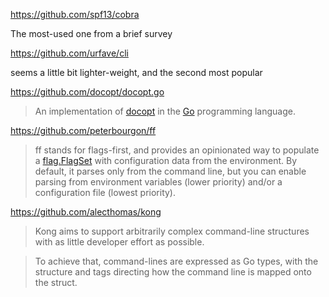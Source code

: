 https://github.com/spf13/cobra

The most-used one from a brief survey

https://github.com/urfave/cli

seems a little bit lighter-weight, and the second most popular

https://github.com/docopt/docopt.go

> An implementation of [docopt](http://docopt.org/) in the [Go](http://golang.org/) programming language.

https://github.com/peterbourgon/ff

> ff stands for flags-first, and provides an opinionated way to populate a [flag.FlagSet](https://golang.org/pkg/flag#FlagSet) with configuration data from the environment. By default, it parses only from the command line, but you can enable parsing from environment variables (lower priority) and/or a configuration file (lowest priority).

https://github.com/alecthomas/kong

> Kong aims to support arbitrarily complex command-line structures with as little developer effort as possible.

> To achieve that, command-lines are expressed as Go types, with the structure and tags directing how the command line is mapped onto the struct.